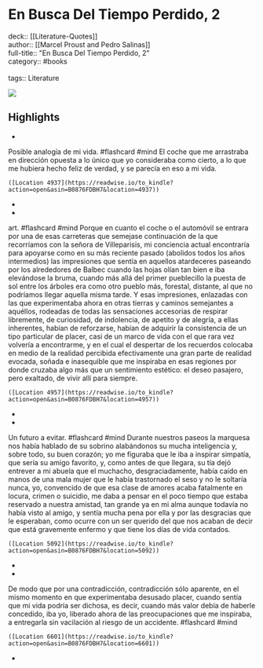 # En Busca Del Tiempo Perdido, 2

deck:: [[Literature-Quotes]]\
author:: [[Marcel Proust and Pedro Salinas]]\
full-title:: "En Busca Del Tiempo Perdido, 2"\
category:: #books\
\
tags:: Literature  

![](https://m.media-amazon.com/images/I/71MLQMRvJ5L._SY160.jpg)

## Highlights
- 
 Posible analogía de mi vida. #flashcard  #mind 
    El coche que me arrastraba en dirección opuesta a lo único que yo consideraba como cierto, a lo que me hubiera hecho feliz de verdad, y se parecía en eso a mi vida.

    ([Location 4937](https://readwise.io/to_kindle?action=open&asin=B0876FDBH7&location=4937))
-
- 
 art. #flashcard  #mind 
    Porque en cuanto el coche o el automóvil se entrara por una de esas carreteras que semejase continuación de la que recorríamos con la señora de Villeparisis, mi conciencia actual encontraría para apoyarse como en su más reciente pasado (abolidos todos los años intermedios) las impresiones que sentía en aquellos atardeceres paseando por los alrededores de Balbec cuando las hojas olían tan bien e iba elevándose la bruma, cuando más allá del primer pueblecillo la puesta de sol entre los árboles era como otro pueblo más, forestal, distante, al que no podríamos llegar aquella misma tarde. Y esas impresiones, enlazadas con las que experimentaba ahora en otras tierras y caminos semejantes a aquéllos, rodeadas de todas las sensaciones accesorias de respirar libremente, de curiosidad, de indolencia, de apetito y de alegría, a ellas inherentes, habían de reforzarse, habían de adquirir la consistencia de un tipo particular de placer, casi de un marco de vida con el que rara vez volvería a encontrarme, y en el cual el despertar de los recuerdos colocaba en medio de la realidad percibida efectivamente una gran parte de realidad evocada, soñada e inasequible que me inspiraba en esas regiones por donde cruzaba algo más que un sentimiento estético: el deseo pasajero, pero exaltado, de vivir allí para siempre.

    ([Location 4957](https://readwise.io/to_kindle?action=open&asin=B0876FDBH7&location=4957))
-
- 
 Un futuro a evitar. #flashcard  #mind 
    Durante nuestros paseos la marquesa nos había hablado de su sobrino alabándonos su mucha inteligencia y, sobre todo, su buen corazón; yo me figuraba que le iba a inspirar simpatía, que sería su amigo favorito, y, como antes de que llegara, su tía dejó entrever a mi abuela que el muchacho, desgraciadamente, había caído en manos de una mala mujer que le había trastornado el seso y no le soltaría nunca, yo, convencido de que esa clase de amores acaba fatalmente en locura, crimen o suicidio, me daba a pensar en el poco tiempo que estaba reservado a nuestra amistad, tan grande ya en mi alma aunque todavía no había visto al amigo, y sentía mucha pena por ella y por las desgracias que le esperaban, como ocurre con un ser querido del que nos acaban de decir que está gravemente enfermo y que tiene los días de vida contados.

    ([Location 5092](https://readwise.io/to_kindle?action=open&asin=B0876FDBH7&location=5092))
-
- 

De modo que por una contradicción, contradicción sólo aparente, en el mismo momento en que experimentaba desusado placer, cuando sentía que mi vida podría ser dichosa, es decir, cuando más valor debía de haberle concedido, iba yo, liberado ahora de las preocupaciones que me inspiraba, a entregarla sin vacilación al riesgo de un accidente. #flashcard  #mind 


    ([Location 6601](https://readwise.io/to_kindle?action=open&asin=B0876FDBH7&location=6601))
-
